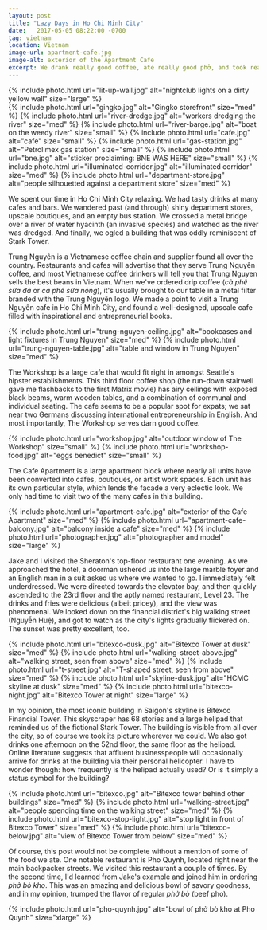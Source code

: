 ```yaml
---
layout: post
title: "Lazy Days in Ho Chi Minh City"
date:   2017-05-05 08:22:00 -0700
tag: vietnam
location: Vietnam
image-url: apartment-cafe.jpg
image-alt: exterior of the Apartment Cafe
excerpt: We drank really good coffee, ate really good phở, and took really good pictures.
---
```

<div class='img-gallery'>
{% include photo.html url="lit-up-wall.jpg" alt="nightclub lights on a dirty yellow wall" size="large" %}
</div>
<div class='img-gallery'>
{% include photo.html url="gingko.jpg" alt="Gingko storefront" size="med" %}
{% include photo.html url="river-dredge.jpg" alt="workers dredging the river" size="med" %}
{% include photo.html url="river-barge.jpg" alt="boat on the weedy river" size="small" %}
{% include photo.html url="cafe.jpg" alt="cafe" size="small" %}
{% include photo.html url="gas-station.jpg" alt="Petrolimex gas station" size="small" %}
{% include photo.html url="bne.jpg" alt="sticker proclaiming: BNE WAS HERE" size="small" %}
{% include photo.html url="illuminated-corridor.jpg" alt="illuminated corridor" size="med" %}
{% include photo.html url="department-store.jpg" alt="people silhouetted against a department store" size="med" %}
</div>

We spent our time in Ho Chi Minh City relaxing. We had tasty drinks at many cafes and bars. We wandered past (and through) shiny department stores, upscale boutiques, and an empty bus station. We crossed a metal bridge over a river of water hyacinth (an invasive species) and watched as the river was dredged. And finally, we ogled a building that was oddly reminiscent of Stark Tower.

Trung Nguyên is a Vietnamese coffee chain and supplier found all over the country. Restaurants and cafes will advertise that they serve Trung Nguyên coffee, and most Vietnamese coffee drinkers will tell you that Trung Nguyen sells the best beans in Vietnam. When we've ordered drip coffee (_cà phê sữa đá_ or _cà phê sữa nóng_), it's usually brought to our table in a metal filter branded with the Trung Nguyên logo. We made a point to visit a Trung Nguyên cafe in Ho Chi Minh City, and found a well-designed, upscale cafe filled with inspirational and entrepreneurial books.

<div class='img-gallery'>
{% include photo.html url="trung-nguyen-ceiling.jpg" alt="bookcases and light fixtures in Trung Nguyen" size="med" %}
{% include photo.html url="trung-nguyen-table.jpg" alt="table and window in Trung Nguyen" size="med" %}
</div>

The Workshop is a large cafe that would fit right in amongst Seattle's hipster establishments. This third floor coffee shop (the run-down stairwell gave me flashbacks to the first Matrix movie) has airy ceilings with exposed black beams, warm wooden tables, and a combination of communal and individual seating. The cafe seems to be a popular spot for expats; we sat near two Germans discussing international entrepreneurship in English. And most importantly, The Workshop serves darn good coffee.

<div class='img-gallery'>
{% include photo.html url="workshop.jpg" alt="outdoor window of The Workshop" size="small" %}
{% include photo.html url="workshop-food.jpg" alt="eggs benedict" size="small" %}
</div>

The Cafe Apartment is a large apartment block where nearly all units have been converted into cafes, boutiques, or artist work spaces. Each unit has its own particular style, which lends the facade a very eclectic look. We only had time to visit two of the many cafes in this building.

<div class='img-gallery'>
{% include photo.html url="apartment-cafe.jpg" alt="exterior of the Cafe Apartment" size="med" %}
{% include photo.html url="apartment-cafe-balcony.jpg" alt="balcony inside a cafe" size="med" %}
{% include photo.html url="photographer.jpg" alt="photographer and model" size="large" %}
</div>

Jake and I visited the Sheraton's top-floor restaurant one evening. As we approached the hotel, a doorman ushered us into the large marble foyer and an English man in a suit asked us where we wanted to go. I immediately felt underdressed. We were directed towards the elevator bay, and then quickly ascended to the 23rd floor and the aptly named restaurant, Level 23. The drinks and fries were delicious (albeit pricey), and the view was phenomenal. We looked down on the financial district's big walking street (Nguyễn Huệ), and got to watch as the city's lights gradually flickered on. The sunset was pretty excellent, too.

<div class='img-gallery'>
{% include photo.html url="bitexco-dusk.jpg" alt="Bitexco Tower at dusk" size="med" %}
{% include photo.html url="walking-street-above.jpg" alt="walking street, seen from above" size="med" %}
{% include photo.html url="t-street.jpg" alt="T-shaped street, seen from above" size="med" %}
{% include photo.html url="skyline-dusk.jpg" alt="HCMC skyline at dusk" size="med" %}
{% include photo.html url="bitexco-night.jpg" alt="Bitexco Tower at night" size="large" %}
</div>

In my opinion, the most iconic building in Saigon's skyline is Bitexco Financial Tower. This skyscraper has 68 stories and a large helipad that reminded us of the fictional Stark Tower. The building is visible from all over the city, so of course we took its picture wherever we could. We also got drinks one afternoon on the 52nd floor, the same floor as the helipad. Online literature suggests that affluent businesspeople will occasionally arrive for drinks at the building via their personal helicopter. I have to wonder though: how frequently is the helipad actually used? Or is it simply a status symbol for the building?

<div class='img-gallery'>
{% include photo.html url="bitexco.jpg" alt="Bitexco tower behind other buildings" size="med" %}
{% include photo.html url="walking-street.jpg" alt="people spending time on the walking street" size="med" %}
{% include photo.html url="bitexco-stop-light.jpg" alt="stop light in front of Bitexco Tower" size="med" %}
{% include photo.html url="bitexco-below.jpg" alt="view of Bitexco Tower from below" size="med" %}
</div>


Of course, this post would not be complete without a mention of some of the food we ate. One notable restaurant is Pho Quynh, located right near the main backpacker streets. We visited this restaurant a couple of times. By the second time, I'd learned from Jake's example and joined him in ordering _phở bò kho_. This was an amazing and delicious bowl of savory goodness, and in my opinion, trumped the flavor of regular _phở bò_ (beef pho).

<div class='img-gallery'>
{% include photo.html url="pho-quynh.jpg" alt="bowl of phở bò kho at Pho Quynh" size="xlarge" %}
</div>
